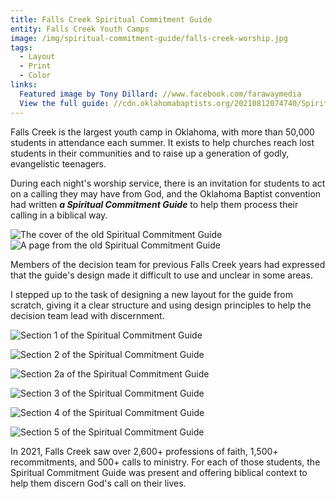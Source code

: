 ```yaml
---
title: Falls Creek Spiritual Commitment Guide
entity: Falls Creek Youth Camps
image: /img/spiritual-commitment-guide/falls-creek-worship.jpg
tags:
  - Layout
  - Print
  - Color
links:
  Featured image by Tony Dillard: //www.facebook.com/farawaymedia
  View the full guide: //cdn.oklahomabaptists.org/20210812074740/Spiritual-Commitment-Guide-2021.pdf
---
```


Falls Creek is the largest youth camp in Oklahoma, with more than 50,000 students in attendance each summer. It exists to help churches reach lost students in their communities and to raise up a generation of godly, evangelistic teenagers.

During each night's worship service, there is an invitation for students to act on a calling they may have from God, and the Oklahoma Baptist convention had written ***a Spiritual Commitment Guide*** to help them process their calling in a biblical way.

<div class="post--grid">
  <img src="/img/spiritual-commitment-guide/old-cover.jpg" alt="The cover of the old Spiritual Commitment Guide">
  <img src="/img/spiritual-commitment-guide/old-inside.jpg" alt="A page from the old Spiritual Commitment Guide">
  <p class="light-text">Members of the decision team for previous Falls Creek years had expressed that the guide's design made it difficult to use and unclear in some areas.</p>
</div>

I stepped up to the task of designing a new layout for the guide from scratch, giving it a clear structure and using design principles to help the decision team lead with discernment.

![Section 1 of the Spiritual Commitment Guide](/img/spiritual-commitment-guide/section-1.jpg)

![Section 2 of the Spiritual Commitment Guide](/img/spiritual-commitment-guide/section-2.jpg)

![Section 2a of the Spiritual Commitment Guide](/img/spiritual-commitment-guide/section-2a.jpg)

![Section 3 of the Spiritual Commitment Guide](/img/spiritual-commitment-guide/section-3.jpg)

![Section 4 of the Spiritual Commitment Guide](/img/spiritual-commitment-guide/section-4.jpg)

![Section 5 of the Spiritual Commitment Guide](/img/spiritual-commitment-guide/section-5.jpg)

In 2021, Falls Creek saw over 2,600+ professions of faith, 1,500+ recommitments, and 500+ calls to ministry. For each of those students, the Spiritual Commitment Guide was present and offering biblical context to help them discern God's call on their lives.